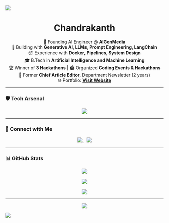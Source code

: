 <!-- Decorative horizontal divider -->
<img src="https://user-images.githubusercontent.com/73097560/115834477-dbab4500-a447-11eb-908a-139a6edaec5c.gif">

<!-- Name Header -->
<h1 align="center">Chandrakanth</h1>

<div align="center">

🚀 Founding AI Engineer @ <b>AIGenMedia</b>  
🧠 Building with <b>Generative AI, LLMs, Prompt Engineering, LangChain</b>  
📦 Experience with <b>Docker, Pipelines, System Design</b>  
🎓 B.Tech in <b>Artificial Intelligence and Machine Learning</b>  
🏆 Winner of <b>3 Hackathons</b> | 🏟️ Organized <b>Coding Events & Hackathons</b>  
📰 Former <b>Chief Article Editor</b>, Department Newsletter (2 years)  
🌐 Portfolio: <a href="https://chandrakanths-portfolio-website.vercel.app/" target="_blank"><b>Visit Website</b></a>

</div>

---

### 🛡️ Tech Arsenal

<p align="center">
  <a href="https://skillicons.dev">
    <img src="https://skillicons.dev/icons?i=py,pytorch,tensorflow,flask,docker,git,github,html,linux,bash,blender,md&perline=14" />
  </a>
</p>

---

### 🤝 Connect with Me

<p align="center">
  <a href="https://www.linkedin.com/in/chandrakanth-a-538695196/" target="_blank">
    <img src="https://img.shields.io/badge/LinkedIn-0077B5?style=for-the-badge&logo=linkedin&logoColor=white" />
  </a>
  &nbsp;
  <a href="mailto:a.chandrakanth.30@gmail.com" target="_blank">
    <img src="https://img.shields.io/badge/Gmail-D14836?style=for-the-badge&logo=gmail&logoColor=white" />
  </a>
</p>

---

### 📊 GitHub Stats

<p align="center">
  <img src="https://github-readme-stats.vercel.app/api?username=chandrakanth137&theme=transparent&show_icons=true&count_private=true" />
  <br><br>
  <img src="https://github-readme-streak-stats.herokuapp.com/?user=chandrakanth137&theme=transparent" />
  <br><br>
  <img src="https://github-readme-stats.vercel.app/api/top-langs/?username=chandrakanth137&layout=compact&theme=transparent" />
</p>

---

<div align="center">

[![](https://visitcount.itsvg.in/api?id=chandrakanth137&label=Profile%20Views&pretty=false)](https://visitcount.itsvg.in)

</div>

<!-- Decorative horizontal divider -->
<img src="https://user-images.githubusercontent.com/73097560/115834477-dbab4500-a447-11eb-908a-139a6edaec5c.gif">
